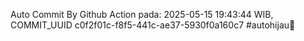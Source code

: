 Auto Commit By Github Action pada: 2025-05-15 19:43:44 WIB, COMMIT_UUID c0f2f01c-f8f5-441c-ae37-5930f0a160c7 #autohijau🗿
